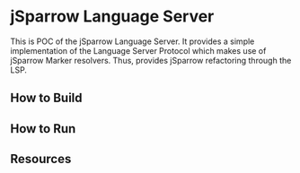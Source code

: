 # jSparrow Language Server 

This is POC of the jSparrow Language Server. 
It provides a simple implementation of the Language Server Protocol which makes use of jSparrow Marker resolvers. 
Thus, provides jSparrow refactoring through the LSP.

## How to Build

## How to Run

## Resources 
  